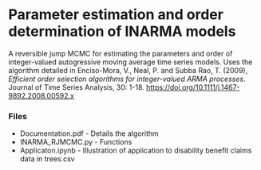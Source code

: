 # Parameter estimation and order determination of INARMA models

A reversible jump MCMC for estimating the parameters and order of integer-valued autogressive moving average time series models. Uses the algorithm
detailed in Enciso-Mora, V., Neal, P. and Subba Rao, T. (2009), <i>Efficient order selection algorithms for integer-valued ARMA processes</i>. Journal of Time Series Analysis, 30: 1-18. https://doi.org/10.1111/j.1467-9892.2008.00592.x

### Files

* Documentation.pdf - Details the algorithm
* INARMA_RJMCMC.py - Functions
* Applicaton.ipynb - Illustration of application to disability benefit claims data in trees.csv


